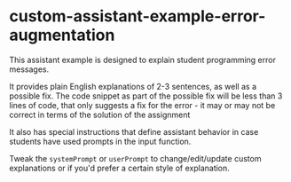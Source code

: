 # custom-assistant-example-error-augmentation
This assistant example is designed to explain student programming error messages.

It provides plain English explanations of 2-3 sentences, as well as a possible fix.
The code snippet as part of the possible fix will be less than 3 lines of code, that only suggests a fix for the error - it may or may not be correct in terms of the solution of the assignment

It also has special instructions that define assistant behavior in case students have used prompts in the input function.

Tweak the `systemPrompt` or `userPrompt` to change/edit/update custom explanations or if you'd prefer a certain style of explanation. 
